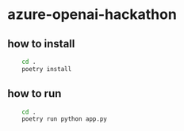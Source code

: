 # azure-openai-hackathon

## how to install
``` bash
    cd .
    poetry install
```

## how to run
``` bash
    cd .
    poetry run python app.py
```